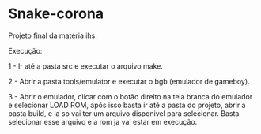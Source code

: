 # Snake-corona
Projeto final da matéria ihs.


Execução:

1 - Ir até a pasta src e executar o arquivo make.

2 - Abrir a pasta tools/emulator e executar o bgb (emulador de gameboy). 

3 - Abrir o emulador, clicar com o botão direito na tela branca do emulador e selecionar LOAD ROM, após isso basta ir até a pasta do projeto, abrir a pasta build, e la so vai ter um arquivo disponivel para selecionar. Basta selecionar esse arquivo e a rom ja vai estar em execução.
